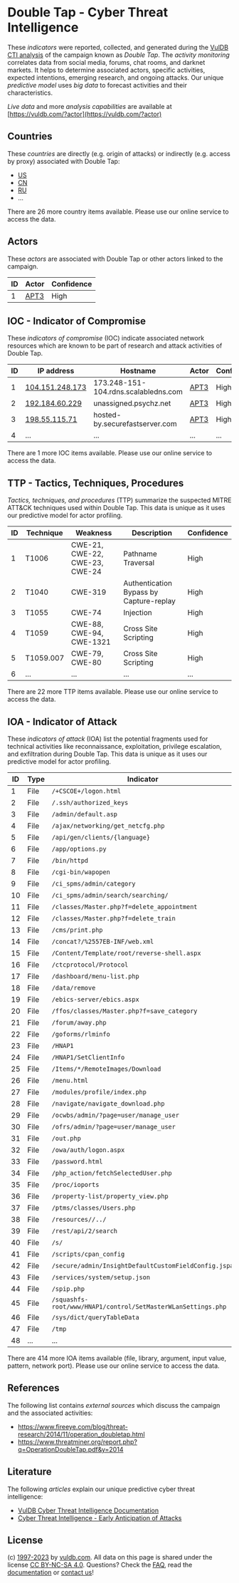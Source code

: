 # Double Tap - Cyber Threat Intelligence

These _indicators_ were reported, collected, and generated during the [VulDB CTI analysis](https://vuldb.com/?kb.cti) of the campaign known as _Double Tap_. The _activity monitoring_ correlates data from social media, forums, chat rooms, and darknet markets. It helps to determine associated actors, specific activities, expected intentions, emerging research, and ongoing attacks. Our unique _predictive model_ uses _big data_ to forecast activities and their characteristics.

_Live data_ and more _analysis capabilities_ are available at [https://vuldb.com/?actor](https://vuldb.com/?actor)

## Countries

These _countries_ are directly (e.g. origin of attacks) or indirectly (e.g. access by proxy) associated with Double Tap:

* [US](https://vuldb.com/?country.us)
* [CN](https://vuldb.com/?country.cn)
* [RU](https://vuldb.com/?country.ru)
* ...

There are 26 more country items available. Please use our online service to access the data.

## Actors

These _actors_ are associated with Double Tap or other actors linked to the campaign.

ID | Actor | Confidence
-- | ----- | ----------
1 | [APT3](https://vuldb.com/?actor.apt3) | High

## IOC - Indicator of Compromise

These _indicators of compromise_ (IOC) indicate associated network resources which are known to be part of research and attack activities of Double Tap.

ID | IP address | Hostname | Actor | Confidence
-- | ---------- | -------- | ----- | ----------
1 | [104.151.248.173](https://vuldb.com/?ip.104.151.248.173) | 173.248-151-104.rdns.scalabledns.com | [APT3](https://vuldb.com/?actor.apt3) | High
2 | [192.184.60.229](https://vuldb.com/?ip.192.184.60.229) | unassigned.psychz.net | [APT3](https://vuldb.com/?actor.apt3) | High
3 | [198.55.115.71](https://vuldb.com/?ip.198.55.115.71) | hosted-by.securefastserver.com | [APT3](https://vuldb.com/?actor.apt3) | High
4 | ... | ... | ... | ...

There are 1 more IOC items available. Please use our online service to access the data.

## TTP - Tactics, Techniques, Procedures

_Tactics, techniques, and procedures_ (TTP) summarize the suspected MITRE ATT&CK techniques used within Double Tap. This data is unique as it uses our predictive model for actor profiling.

ID | Technique | Weakness | Description | Confidence
-- | --------- | -------- | ----------- | ----------
1 | T1006 | CWE-21, CWE-22, CWE-23, CWE-24 | Pathname Traversal | High
2 | T1040 | CWE-319 | Authentication Bypass by Capture-replay | High
3 | T1055 | CWE-74 | Injection | High
4 | T1059 | CWE-88, CWE-94, CWE-1321 | Cross Site Scripting | High
5 | T1059.007 | CWE-79, CWE-80 | Cross Site Scripting | High
6 | ... | ... | ... | ...

There are 22 more TTP items available. Please use our online service to access the data.

## IOA - Indicator of Attack

These _indicators of attack_ (IOA) list the potential fragments used for technical activities like reconnaissance, exploitation, privilege escalation, and exfiltration during Double Tap. This data is unique as it uses our predictive model for actor profiling.

ID | Type | Indicator | Confidence
-- | ---- | --------- | ----------
1 | File | `/+CSCOE+/logon.html` | High
2 | File | `/.ssh/authorized_keys` | High
3 | File | `/admin/default.asp` | High
4 | File | `/ajax/networking/get_netcfg.php` | High
5 | File | `/api/gen/clients/{language}` | High
6 | File | `/app/options.py` | High
7 | File | `/bin/httpd` | Medium
8 | File | `/cgi-bin/wapopen` | High
9 | File | `/ci_spms/admin/category` | High
10 | File | `/ci_spms/admin/search/searching/` | High
11 | File | `/classes/Master.php?f=delete_appointment` | High
12 | File | `/classes/Master.php?f=delete_train` | High
13 | File | `/cms/print.php` | High
14 | File | `/concat?/%2557EB-INF/web.xml` | High
15 | File | `/Content/Template/root/reverse-shell.aspx` | High
16 | File | `/ctcprotocol/Protocol` | High
17 | File | `/dashboard/menu-list.php` | High
18 | File | `/data/remove` | Medium
19 | File | `/ebics-server/ebics.aspx` | High
20 | File | `/ffos/classes/Master.php?f=save_category` | High
21 | File | `/forum/away.php` | High
22 | File | `/goforms/rlminfo` | High
23 | File | `/HNAP1` | Low
24 | File | `/HNAP1/SetClientInfo` | High
25 | File | `/Items/*/RemoteImages/Download` | High
26 | File | `/menu.html` | Medium
27 | File | `/modules/profile/index.php` | High
28 | File | `/navigate/navigate_download.php` | High
29 | File | `/ocwbs/admin/?page=user/manage_user` | High
30 | File | `/ofrs/admin/?page=user/manage_user` | High
31 | File | `/out.php` | Medium
32 | File | `/owa/auth/logon.aspx` | High
33 | File | `/password.html` | High
34 | File | `/php_action/fetchSelectedUser.php` | High
35 | File | `/proc/ioports` | High
36 | File | `/property-list/property_view.php` | High
37 | File | `/ptms/classes/Users.php` | High
38 | File | `/resources//../` | High
39 | File | `/rest/api/2/search` | High
40 | File | `/s/` | Low
41 | File | `/scripts/cpan_config` | High
42 | File | `/secure/admin/InsightDefaultCustomFieldConfig.jspa` | High
43 | File | `/services/system/setup.json` | High
44 | File | `/spip.php` | Medium
45 | File | `/squashfs-root/www/HNAP1/control/SetMasterWLanSettings.php` | High
46 | File | `/sys/dict/queryTableData` | High
47 | File | `/tmp` | Low
48 | ... | ... | ...

There are 414 more IOA items available (file, library, argument, input value, pattern, network port). Please use our online service to access the data.

## References

The following list contains _external sources_ which discuss the campaign and the associated activities:

* https://www.fireeye.com/blog/threat-research/2014/11/operation_doubletap.html
* https://www.threatminer.org/report.php?q=OperationDoubleTap.pdf&y=2014

## Literature

The following _articles_ explain our unique predictive cyber threat intelligence:

* [VulDB Cyber Threat Intelligence Documentation](https://vuldb.com/?kb.cti)
* [Cyber Threat Intelligence - Early Anticipation of Attacks](https://www.scip.ch/en/?labs.20201022)

## License

(c) [1997-2023](https://vuldb.com/?kb.changelog) by [vuldb.com](https://vuldb.com/?kb.about). All data on this page is shared under the license [CC BY-NC-SA 4.0](https://creativecommons.org/licenses/by-nc-sa/4.0/). Questions? Check the [FAQ](https://vuldb.com/?kb.faq), read the [documentation](https://vuldb.com/?kb) or [contact us](https://vuldb.com/?contact)!
